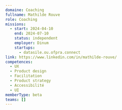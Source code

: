 ```yaml
---
domaine: Coaching
fullname: Mathilde Rouve
role: Coaching
missions:
  - start: 2024-04-10
    end: 2024-07-10
    status: independent
    employer: Dinum
    startups:
      - datasile.ou.ofpra.connect
link: https://www.linkedin.com/in/mathilde-rouve/
competences:
  - UX
  - Product design
  - Facilitation
  - Product strategy
  - Accessibilité
  - UI
memberType: beta
teams: []
---
```


